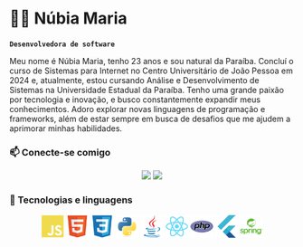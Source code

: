 # 👩‍💻 Núbia Maria

**`Desenvolvedora de software`**

Meu nome é Núbia Maria, tenho 23 anos e sou natural da Paraíba. Concluí o curso de Sistemas para Internet no Centro Universitário de João Pessoa em 2024 e, atualmente, estou cursando Análise e Desenvolvimento de Sistemas na Universidade Estadual da Paraíba. Tenho uma grande paixão por tecnologia e inovação, e busco constantemente expandir meus conhecimentos. Adoro explorar novas linguagens de programação e frameworks, além de estar sempre em busca de desafios que me ajudem a aprimorar minhas habilidades.

### 📫 Conecte-se comigo

<div align="center">
  <a href="mailto:nubiarodrigues2223@gmail.com"><img src="https://img.shields.io/badge/Gmail-D14836?style=for-the-badge&logo=gmail&logoColor=white" target="_blank"></a>
  <a href="https://www.linkedin.com/in/núbia-maria" target="_blank"><img src="https://img.shields.io/badge/-LinkedIn-%230077B5?style=for-the-badge&logo=linkedin&logoColor=white" target="_blank"></a> 
</div>

### 🚀 Tecnologias e linguagens

<div align="center">
  <img src="https://raw.githubusercontent.com/devicons/devicon/master/icons/javascript/javascript-plain.svg" alt="JavaScript" height="40" width="40">
  <img src="https://raw.githubusercontent.com/devicons/devicon/master/icons/html5/html5-original.svg" alt="HTML" height="40" width="40">
  <img src="https://raw.githubusercontent.com/devicons/devicon/master/icons/css3/css3-original.svg" alt="CSS" height="40" width="40">
  <img src="https://raw.githubusercontent.com/devicons/devicon/master/icons/python/python-original.svg" alt="Python" height="40" width="40">
  <img src="https://raw.githubusercontent.com/devicons/devicon/master/icons/java/java-original.svg" alt="Java" height="40" width="40">
  <img src="https://raw.githubusercontent.com/devicons/devicon/master/icons/react/react-original.svg" alt="React" height="40" width="40">
  <img src="https://raw.githubusercontent.com/devicons/devicon/master/icons/php/php-original.svg" alt="PHP" height="40" width="40">
  <img src="https://raw.githubusercontent.com/devicons/devicon/master/icons/flutter/flutter-original.svg" alt="Flutter" height="40" width="40">
  <img src="https://raw.githubusercontent.com/devicons/devicon/master/icons/spring/spring-original-wordmark.svg" alt="Spring Boot" height="40" width="40">
</div>
